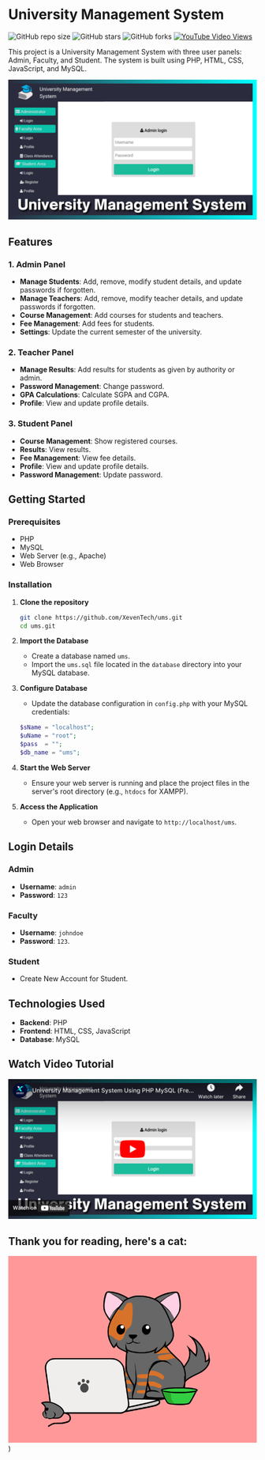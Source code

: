 # University Management System

![GitHub repo size](https://img.shields.io/github/repo-size/xeventech/ums)
![GitHub stars](https://img.shields.io/github/stars/xeventech/ums?style=social)
![GitHub forks](https://img.shields.io/github/forks/xeventech/ums?style=social)
[![YouTube Video Views](https://img.shields.io/youtube/views/GeWM3xQzuyc?style=social)](https://youtu.be/GeWM3xQzuyc)

This project is a University Management System with three user panels: Admin, Faculty, and Student. The system is built using PHP, HTML, CSS, JavaScript, and MySQL.

![Desktop Demo](https://github.com/XevenTech/projects_snapshots/blob/main/ums/demo.png?raw=true "Desktop Demo")

## Features

### 1. Admin Panel
- **Manage Students**: Add, remove, modify student details, and update passwords if forgotten.
- **Manage Teachers**: Add, remove, modify teacher details, and update passwords if forgotten.
- **Course Management**: Add courses for students and teachers.
- **Fee Management**: Add fees for students.
- **Settings**: Update the current semester of the university.

### 2. Teacher Panel
- **Manage Results**: Add results for students as given by authority or admin.
- **Password Management**: Change password.
- **GPA Calculations**: Calculate SGPA and CGPA.
- **Profile**: View and update profile details.

### 3. Student Panel
- **Course Management**: Show registered courses.
- **Results**: View results.
- **Fee Management**: View fee details.
- **Profile**: View and update profile details.
- **Password Management**: Update password.

## Getting Started

### Prerequisites
- PHP
- MySQL
- Web Server (e.g., Apache)
- Web Browser

### Installation
1. **Clone the repository**
    ```bash
    git clone https://github.com/XevenTech/ums.git
    cd ums.git
    ```
2. **Import the Database**
    - Create a database named `ums`.
    - Import the `ums.sql` file located in the `database` directory into your MySQL database.

3. **Configure Database**
    - Update the database configuration in `config.php` with your MySQL credentials:
    ```php
    $sName = "localhost";
    $uName = "root";
    $pass  = "";
    $db_name = "ums";
    ```

4. **Start the Web Server**
    - Ensure your web server is running and place the project files in the server's root directory (e.g., `htdocs` for XAMPP).

5. **Access the Application**
    - Open your web browser and navigate to `http://localhost/ums`.

## Login Details

### Admin
- **Username**: `admin`
- **Password**: `123`

### Faculty
- **Username**: `johndoe`
- **Password**: `123`.

### Student
- Create New Account for Student.

## Technologies Used
- **Backend**: PHP
- **Frontend**: HTML, CSS, JavaScript
- **Database**: MySQL

## Watch Video Tutorial

[![Watch Video](https://github.com/XevenTech/projects_snapshots/blob/main/ums/thumbnail.png?raw=true "Play")](https://youtu.be/GeWM3xQzuyc)


## Thank you for reading, here's a cat:

![Cat](https://github.com/XevenTech/xeventech/blob/main/cat.gif?raw=true "Thank You"))

